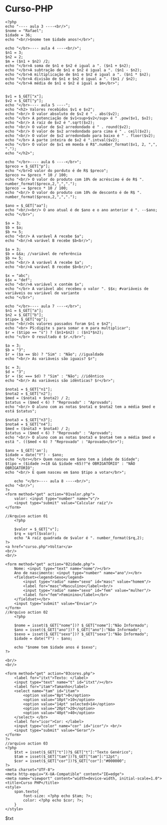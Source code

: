 # Curso-PHP

<!DOCTYPE html>
<html lang="en">
<head>
    <meta charset="UTF-8">
    <meta http-equiv="X-UA-Compatible" content="IE=edge">
    <meta name="viewport" content="width=device-width, initial-scale=1.0">
    <title>Document</title>
</head>
<body>
    
    
    <?php 
    echo "---- aula 3 ----<br/>";
    $nome = "Rafael";
    $idade = 36;
    echo "<br/>$nome tem $idade anos!</br>";

    echo "</br>---- aula 4 ----<br/>";
    $n1 = 3;
    $n2 = 2;
    $m = ($n1 + $n2) /2;
    echo "</br>A soma de $n1 e $n2 é igual a ". ($n1 + $n2);
    echo "</br>A subtração de $n1 e $n2 é igual a ". ($n1 - $n2);
    echo "</br>A miltiplicação de $n1 e $n2 é igual a ". ($n1 * $n2);
    echo "</br>A divisão de $n1 e $n2 é igual a ". ($n1 / $n2);
    echo "</br>A média de $n1 e $n2 é igual a $m</br>"; 

    
    $v1 = $_GET["x"];
    $v2 = $_GET["y"];
    echo "</br>---- aula 5 ----";
    echo "<h2> Valores recebidos $v1 e $v2";
    echo "<br/> O valor absoluto de $v2 é " . abs($v2);
    echo "</br> A potenciação de $v1<sup>$v2</sup> é " .pow($v1, $v2);
    echo "<br/> A raíz de $v2 é ".sqrt($v2);
    echo "<br/> O valor de $v2 arredondado é " . round($v2);
    echo "<br/> O valor de $v2 arredondado para cima é " . ceil($v2);
    echo "<br/> O valor de $v2 arredondado para baixo é " . floor($v2);
    echo "</br> A parte inteira de $v2 é ".intval($v2);
    echo "</br> O valor de $v1 em moeda é R$".number_format($v1, 2, ",", ".");
    echo "</h2>";

    echo "</br>---- aula 6 ----</br>";
    $preco = $_GET["p"];
    echo "</br>O valor do porduto é de R$ $preco";
    $preco += $preco * 10 / 100;
    echo "<br/> O valor do produto com 10% de acréscimo é de R$ ". number_format($preco,2,",",".");
    $preco -= $preco * 10 / 100;
    echo "<br/> O valor do produto com 10% de desconto é de R$ ". number_format($preco,2,",",".");

    $ano = $_GET["aa"];
    echo "<br/><br/> O ano atual é de $ano e o ano anterior é ". --$ano;
    echo "</br>";

    $a = 3;
    $b = $a;
    $b += 5;
    echo "<br/> A varável A recebe $a";
    echo "<br/>A varável B recebe $b<br/>";
    
    $a = 3;
    $b = &$a; //variável de referência
    $b += 5;
    echo "<br/> A varável A recebe $a";
    echo "<br/>A varável B recebe $b<br/>";

    $x = "abc";
    $$x = "def";
    echo "<br/>A variável x contém $x";
    echo "</br> A variável abc recebeu o valor ". $$x; #variáveis de variáveis ou variável de variante
    echo "</br>";
    
    echo "</br>---- aula 7 ----</br>";
    $n1 = $_GET["a"];
    $n2 = $_GET["b"];
    $tipo= $_GET["op"];
    echo "<br/>Os valores passados foram $n1 e $n2";
    echo "<br> PS:digite s para somar e m para multiplicar";
    $r = ($tipo == "s") ? ($n1+$n2) : ($n1*$n2);
    echo "</br> O resultado é $r.</br>";
    
    $a = 3;
    $b = "3";
    $r = ($a == $b) ? "Sim" : "Não"; //igualdade
    echo "<br/> As variáveis são iguais? $r";

    $c = 3;
    $d = "3";
    $r = ($c === $d) ? "Sim" : "Não"; //idêntico
    echo "<br/> As variáveis são idênticas? $r</br>";

    $nota1 = $_GET["n1"];
    $nota2 = $_GET["n2"];
    $med = ($nota1 + $nota2) / 2;
    $status = ($med < 6) ? "Reprovado" : "Aprovado";
    echo "<br/> O aluno com as notas $nota1 e $nota2 tem a média $med e está $status";

    $nota3 = $_GET["n3"];
    $nota4 = $_GET["n4"];
    $med = ($nota3 + $nota4) / 2;
    $status = ($med < 6) ? "Reprovado" : "Aprovado";
    echo "<br/> O aluno com as notas $nota3 e $nota4 tem a média $med e está ". (($med < 6) ? "Reprovado" : "Aprovado</br>");

    $ano = $_GET['an'];
    $idade = date("Y") - $ano;
    echo "</br></br> Quem nasceu em $ano tem a idade de $idade";
    $tipo = ($idade >=18 && $idade <65)?"é OBRIGATÓRIO" : "NÃO OBRIGATÓRIO";
    echo "<br/> E quem nasceu em $ano $tipo a votar</br>";

        echo "</br>---- aula 8 ----<br/>";  
    echo "<br/>";
    ?>
    <form method="get" action="01valor.php">
        valor: <input type="number" name="v"/>
        <input type="submit" value="Calcular raíz"/>
    </form>
    
    //Arquivo action 01
        <?php 

        $valor = $_GET["v"];
        $rq = sqrt($valor);
        echo "A raíz quadrada de $valor é ". number_format($rq,2);
    ?>
    <a href="curso.php">Voltar</a>
    <br/>
    <br/>

    <form method="get" action="02idade.php">
        Nome: <input type="text" name="nome"/></br>
        Ano de nascimento: <input type="number" name="ano"/></br>
        <fieldset><legend>Sexo</legend>
            <input type="radio" name="sexo" id="masc" value="homem"/>
            <label for="masc">Masculino</label><br/>
            <input type="radio" name="sexo" id="fem" value="mulher"/>
            <label for="fem">Feminino</label></br>
        </fieldset></br>
        <input type="submit" value="Enviar"/>
    </form>
    //Arquivo action 02
        <?php
    
        $nome = isset($_GET["nome"])? $_GET["nome"]:"Não Informado";
        $ano = isset($_GET["ano"])? $_GET["ano"]:"Não Informado";
        $sexo = isset($_GET["sexo"])? $_GET["sexo"]:"Não Informado";
        $idade = date("Y") - $ano;

        echo "$nome tem $idade anos é $sexo";    
    ?>
    
    <br/>
    <br/>

    <form method="get" action="03cores.php">
        <label for="itxt">Texto: </label>
        <input type="text" name="t" id="itxt"/></br>
        <label for="itam">Tamanho</label>
        <select name="tam" id="itam">
            <option value="8pt">8</option>
            <option value="10pt">10</option>
            <option value="14pt" selected>14</option>
            <option value="20pt">20</option>
            <option value="40pt">40</option>
        </select> </br>
        <label for="icor">Cor: </label>
        <input type="color" name="cor" id="icor"/> <br/>
        <input type="submit" value="Gerar"/>  
    </form>    
    ?>
    //arquivo action 03
    <?php
        $txt = isset($_GET["t"])?$_GET["t"]:"Texto Genérico";
        $tam = isset($_GET["tam"])?$_GET["tam"]:"12pt";
        $cor = isset($_GET["cor"])?$_GET["cor"]:"#000000";    
    ?>
    <meta charset="UTF-8">
    <meta http-equiv="X-UA-Compatible" content="IE=edge">
    <meta name="viewport" content="width=device-width, initial-scale=1.0">
    <title>Curso PHP</title>
    <style>
        span.texto{
            font-size: <?php echo $tam; ?>;
            color: <?php echo $cor; ?>;
        }
    </style>
</head>
<body>
    <?php
        echo "<span class=texto>$txt</span";
    ?>
    
</body>
</html>
